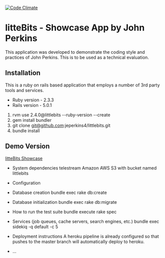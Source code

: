 [![Code Climate](https://codeclimate.com/github/rails/rails/badges/gpa.svg)](https://codeclimate.com/github/rails/rails)
# litteBits - Showcase App by John Perkins

This application was developed to demonstrate the coding style and practices of John Perkins.  This is to be used as a technical evaluation.

Installation
-----------

This is a ruby on rails based application that employs a number of 3rd party tools and services.

* Ruby version - 2.3.3
* Rails version - 5.0.1

1. rvm use 2.4.0@littlebits --ruby-version --create
2. gem install bundler
3. git clone git@github.com:jeperkins4/littlebits.git
4. bundle install

Demo Version
-----------
[litteBits Showcase](http://littlebits-showcase.herokuapp.com)

* System dependencies
telestream
Amazon AWS S3 with bucket named littlebits

* Configuration

* Database creation
bundle exec rake db:create

* Database initialization
bundle exec rake db:migrate

* How to run the test suite
bundle execute rake spec

* Services (job queues, cache servers, search engines, etc.)
bundle exec sidekiq -q default -c 5

* Deployment instructions
A heroku pipeline is already configured so that pushes to the master branch will automatically deploy to heroku.

* ...
